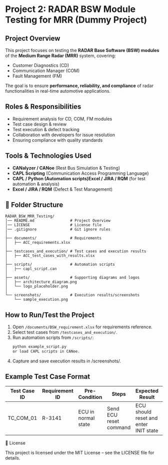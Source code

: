 # Project 2: RADAR BSW Module Testing for MRR (Dummy Project)

## Project Overview
This project focuses on testing the **RADAR Base Software (BSW) modules** of the **Medium Range Radar (MRR)** system, covering:
- Customer Diagnostics (CD)
- Communication Manager (COM)
- Fault Management (FM)

The goal is to ensure **performance, reliability, and compliance** of radar functionalities in real-time automotive applications.


## Roles & Responsibilities

- Requirement analysis for CD, COM, FM modules
- Test case design & review
- Test execution & defect tracking
- Collaboration with developers for issue resolution
- Ensuring compliance with quality standards

##  Tools & Technologies Used
- **CANalyzer / CANoe** (Rest Bus Simulation & Testing)
- **CAPL Scripting** (Communication Access Programming Language)
- **CAPL / Python (Automation scripts)Excel / JIRA / RQM** (for test automation & analysis)
- **Excel / JIRA / RQM** (Defect & Test Management)

## 📂 Folder Structure
```
RADAR_BSW_MRR_Testing/
│── README.md                # Project Overview
│── LICENSE                  # License file
│── .gitignore               # Git ignore rules
│
├── documents/               # Requirements
│   ├── ACC_requirements.xlsx
│
├── testcases_and_execution/ # Test cases and execution results
│   ├── ACC_test_cases_with_results.xlsx
│
├── scripts/                 # Automation scripts
│   ├── capl_script.can
│
├── assets/                  # Supporting diagrams and logos
│   ├── architecture_diagram.png
│   └── logo_placeholder.png
│
└── screenshots/             # Execution results/screenshots
    └── sample_execution.png
```


##  How to Run/Test the Project
1. Open `/documents/BSW_requirement.xlsx` for requirements reference.
2. Select test cases from `/testcases_and_execution/`.
3. Run automation scripts from `/scripts/`:
   ```bash
   python example_script.py
   or load CAPL scripts in CANoe.  
4. Capture and save execution results in /screenshots/.


## Example Test Case Format

| Test Case ID | Requirement ID | Pre-Condition       | Steps                  | Expected Result                       | Status |
| ------------ | -------------- | ------------------- | ---------------------- | ------------------------------------- | ------ |
| TC\_COM\_01  | R-3141         | ECU in normal state | Send ECU reset command | ECU should reset and enter INIT state | Pass   |



📜 License

This project is licensed under the MIT License – see the LICENSE file for details.
